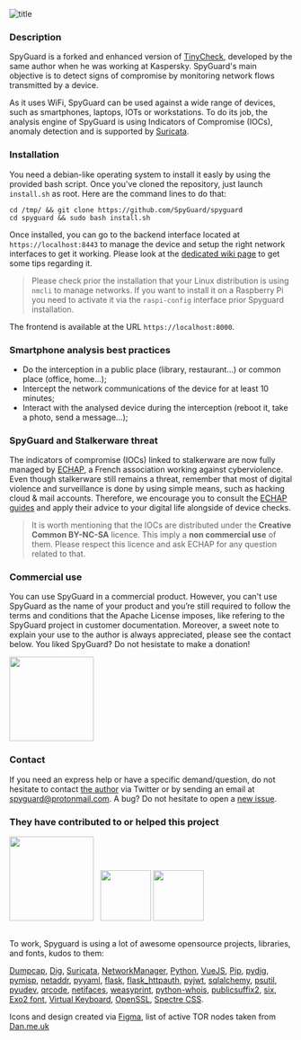 ![title](https://user-images.githubusercontent.com/25131750/200111909-e0d10587-014a-410c-be05-e7e89cf6c9f5.gif)

### Description 

SpyGuard is a forked and enhanced version of [TinyCheck](https://github.com/KasperskyLab/TinyCheck), developed by the same author when he was working at Kaspersky. SpyGuard's main objective is to detect signs of compromise by monitoring network flows transmitted by a device. 

As it uses WiFi, SpyGuard can be used against a wide range of devices, such as smartphones, laptops, IOTs or workstations. To do its job, the analysis engine of SpyGuard is using Indicators of Compromise (IOCs), anomaly detection and is supported by [Suricata](https://suricata.io).

### Installation

You need a debian-like operating system to install it easly by using the provided bash script. Once you've cloned the repository, just launch `install.sh` as root. Here are the command lines to do that:

```
cd /tmp/ && git clone https://github.com/SpyGuard/spyguard
cd spyguard && sudo bash install.sh
```

Once installed, you can go to the backend interface located at `https://localhost:8443` to manage the device and setup the right network interfaces to get it working. Please look at the [dedicated wiki page](https://github.com/SpyGuard/spyguard/wiki/Installing-SpyGuard) to get some tips regarding it.

> Please check prior the installation that your Linux distribution is using `nmcli` to manage networks. If you want to install it on a Raspberry Pi
> you need to activate it via the `raspi-config` interface prior Spyguard installation.

The frontend is available at the URL `https://localhost:8000`.

### Smartphone analysis best practices 

* Do the interception in a public place (library, restaurant...) or common place (office, home...); 
* Intercept the network communications of the device for at least 10 minutes; 
* Interact with the analysed device during the interception (reboot it, take a photo, send a message...);

### SpyGuard and Stalkerware threat

The indicators of compromise (IOCs) linked to stalkerware are now fully managed by [ECHAP](https://echap.eu.org), a French association working against  cyberviolence. Even though stalkerware still remains a threat, remember that most of digital violence and surveillance is done by using simple means, such as hacking cloud & mail accounts. Therefore, we encourage you to consult the [ECHAP guides](https://echap.eu.org/ressources/) and apply their advice to your digital life alongside of device checks.

> It is worth mentioning that the IOCs are distributed under the **Creative Common BY-NC-SA** licence.
> This imply a **non commercial use** of them. Please respect this licence and ask ECHAP for any question related to that.

### Commercial use

You can use SpyGuard in a commercial product. However, you can't use SpyGuard as the name of your product and you’re still required to follow the terms and conditions that the Apache License imposes, like refering to the SpyGuard project in customer documentation. Moreover, a sweet note to explain your use to the author is always appreciated, please see the contact below. You liked SpyGuard? Do not hesistate to make a donation!

<a href="https://www.paypal.com/donate/?hosted_button_id=V77EASZEVTXKL"><img src="https://raw.githubusercontent.com/aha999/DonateButtons/master/Paypal.png" width="150" /></a>

### Contact

If you need an express help or have a specific demand/question, do not hesitate to contact [the author](https://twitter.com/felixaime) via Twitter or by sending an email at spyguard@protonmail.com. A bug? Do not hesitate to open a [new issue](https://github.com/SpyGuard/spyguard/issues).

### They have contributed to or helped this project

<p float="left">
  <a href="https://echap.eu.org"><img src="https://user-images.githubusercontent.com/25131750/200112980-80adc6e6-c922-471d-ab50-9821b2ed484c.png" width="150" /></a>&nbsp;&nbsp;
  <a href="https://www.sekoia.io"><img src="https://user-images.githubusercontent.com/25131750/200112989-f18c29a7-c947-4eb6-95e4-997fc97c5b4d.png" height="90" /></a>
  <a href="https://www.lapostegroupe.com"><img src="https://user-images.githubusercontent.com/25131750/200187728-d67c6139-01af-4e64-9f32-096c028db6e1.png" height="90" /></a>

</p>

##

To work, Spyguard is using a lot of awesome opensource projects, libraries, and fonts, kudos to them:

[Dumpcap](https://tshark.dev/capture/dumpcap/), 
[Dig](https://github.com/tigeli/bind-utils), 
[Suricata](https://suricata.io/), 
[NetworkManager](https://github.com/NetworkManager/NetworkManager),
[Python](https://www.python.org),
[VueJS](https://vuejs.org),
[Pip](https://github.com/pypa/pip), 
[pydig](https://pypi.org/project/pydig/), 
[pymisp](https://pypi.org/project/pymisp), 
[netaddr](https://pypi.org/project/netaddr), 
[pyyaml](https://pypi.org/project/pyyaml), 
[flask](https://pypi.org/project/flask), 
[flask_httpauth](https://pypi.org/project/flask_httpauth), 
[pyjwt](https://pypi.org/project/pyjwt), 
[sqlalchemy](https://pypi.org/project/sqlalchemy), 
[psutil](https://pypi.org/project/psutil), 
[pyudev](https://pypi.org/project/pyudev), 
[qrcode](https://pypi.org/project/qrcode), 
[netifaces](https://pypi.org/project/netifaces), 
[weasyprint](https://pypi.org/project/weasyprint), 
[python-whois](https://pypi.org/project/python-whois), 
[publicsuffix2](https://pypi.org/project/publicsuffix2), 
[six](https://pypi.org/project/six), 
[Exo2 font](https://github.com/NDISCOVER/Exo-2.0),
[Virtual Keyboard](https://virtual-keyboard.js.org/vuejs/),
[OpenSSL](https://www.openssl.org),
[Spectre CSS](https://picturepan2.github.io/spectre/).

Icons and design created via [Figma](https://www.figma.com), list of active TOR nodes taken from [Dan.me.uk](https://www.dan.me.uk/tornodes)
